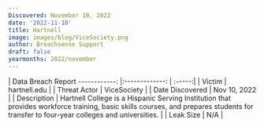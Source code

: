 ```yaml
---
Discovered: November 10, 2022
date: '2022-11-10'
title: Hartnell
image: images/blog/ViceSociety.png
author: Breachsense Support
draft: false
yearmonths: 2022/november
---
```



| Data Breach Report
------------:     |:-------------:    | :-----:|
| Victim      | hartnell.edu      | 
| Threat Actor      | ViceSociety      | 
| Date Discovered      | Nov 10, 2022      | 
| Description      | Hartnell College is a Hispanic Serving Institution that provides workforce training, basic skills courses, and prepares students for transfer to four-year colleges and universities.      | 
| Leak Size      | N/A      | 

